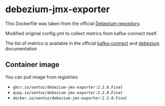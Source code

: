 # debezium-jmx-exporter

This Dockerfile was taken from the official
[Debezium repository](https://github.com/debezium/debezium-examples/tree/main/monitoring/debezium-jmx-exporter).

Modified original config.yml to collect metrics from kafka-connect itself.

The list of metrics is available in the official
[kafka-connect](https://docs.confluent.io/home/connect/self-managed/monitoring.html#using-jmx-to-monitor-kconnect)
and [debezium](https://debezium.io/documentation/reference/connectors/postgresql.html#postgresql-monitoring)
documentation

## Container image

You can pull image from registries:

* `ghcr.io/sentoz/debezium-jmx-exporter:2.2.0.Final`
* `quay.io/sentoz/debezium-jmx-exporter:2.2.0.Final`
* `docker.io/sentoz/debezium-jmx-exporter:2.2.0.Final`

<!--
Title: Debezium JMX Exporter
Description: Dockerfile for build image with jmx exporter.
Author: sentoz
Keywords:
  debezium jmx exporter
  debezium prometheus exporter
  kafka connect jmx exporter
-->
